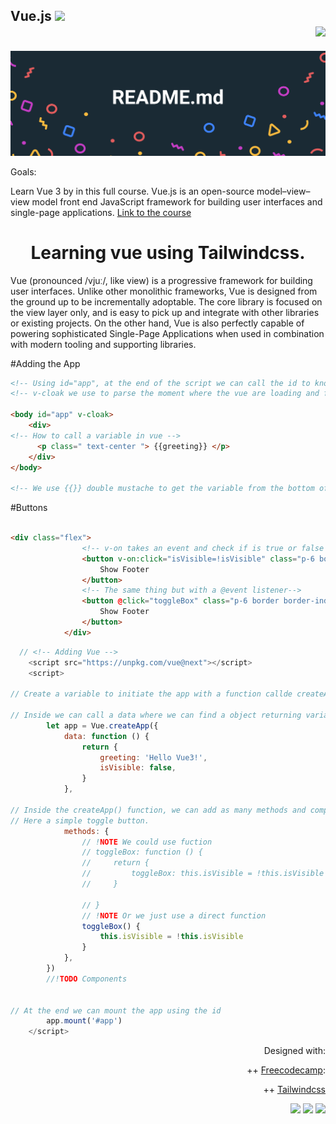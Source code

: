 ## Vue.js <img src="https://user-images.githubusercontent.com/2069763/142498540-698dcc4b-f1e4-41ff-9490-3621b98f8191.png" width="auto" height="25"> <div align="right"><img src="https://user-images.githubusercontent.com/2069763/142500908-691197fe-e6ab-4292-8e30-9af9f8b6ab6f.png" width="auto" height="25"> </img>
</div>

<img src="header.svg"></img>

Goals:

Learn Vue 3 by in this full course. Vue.js is an open-source model–view–view model front end JavaScript framework for building user interfaces and single-page applications.
[Link to the course](https://youtu.be/FXpIoQ_rT_c) 










<h1 align="center"> Learning vue using Tailwindcss. </h1>

Vue (pronounced /vjuː/, like view) is a progressive framework for building user interfaces. Unlike other monolithic frameworks, Vue is designed from the ground up to be incrementally adoptable. The core library is focused on the view layer only, and is easy to pick up and integrate with other libraries or existing projects. On the other hand, Vue is also perfectly capable of powering sophisticated Single-Page Applications when used in combination with modern tooling and supporting libraries.

#Adding the App

```html
<!-- Using id="app", at the end of the script we can call the id to know what element tag we want to link with the script -->
<!-- v-cloak we use to parse the moment where the vue are loading and for a split second we can see the embended code -->

<body id="app" v-cloak>
    <div>
<!-- How to call a variable in vue -->
      <p class=" text-center "> {{greeting}} </p>
    </div>
</body>

<!-- We use {{}} double mustache to get the variable from the bottom of the script tag-->

```

#Buttons

```html

<div class="flex">
                <!-- v-on takes an event and check if is true or false waiting for a click event -->
                <button v-on:click="isVisible=!isVisible" class="p-6 border border-blue-400 ml-6">
                    Show Footer
                </button>
                <!-- The same thing but with a @event listener-->
                <button @click="toggleBox" class="p-6 border border-indigo-400 ml-6">
                    Show Footer
                </button>
            </div>

```

```js
  // <!-- Adding Vue -->
    <script src="https://unpkg.com/vue@next"></script>
    <script>

// Create a variable to initiate the app with a function callde createApp()

// Inside we can call a data where we can find a object returning variables
        let app = Vue.createApp({
            data: function () {
                return {
                    greeting: 'Hello Vue3!',
                    isVisible: false,
                }
            },
            
// Inside the createApp() function, we can add as many methods and components and objects as we like
// Here a simple toggle button.
            methods: {
                // !NOTE We could use fuction 
                // toggleBox: function () {
                //     return {
                //         toggleBox: this.isVisible = !this.isVisible
                //     }

                // }
                // !NOTE Or we just use a direct function
                toggleBox() {
                    this.isVisible = !this.isVisible
                }
            },
        })
        //!TODO Components


// At the end we can mount the app using the id 
        app.mount('#app')
    </script>
```


<div align="right">
  
Designed with:
  
++ [Freecodecamp](https://www.freecodecamp.org):
  
++ [Tailwindcss](https://tailwindcss.com/docs)

 <img src="https://user-images.githubusercontent.com/2069763/142498540-698dcc4b-f1e4-41ff-9490-3621b98f8191.png" width="auto" height="50"> <img src="https://user-images.githubusercontent.com/2069763/142499468-e3b16f1d-62a7-4058-abb6-9c8f37e699f7.png" width="auto" height="60">  <img src="https://user-images.githubusercontent.com/2069763/142500089-862db9dd-2c10-4163-a1a3-8ccdf1b49214.png" width="auto" height="50"> 
</div>

